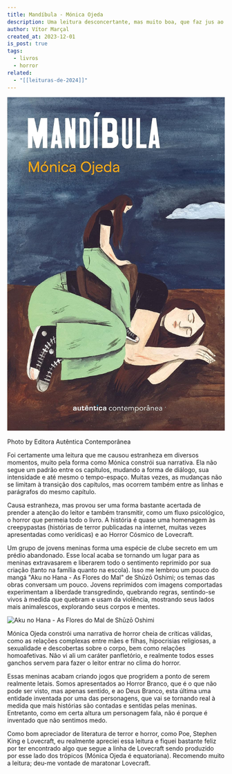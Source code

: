 ```yaml
---
title: Mandíbula - Mónica Ojeda
description: Uma leitura desconcertante, mas muito boa, que faz jus ao gênero do Horror. Aqui, o Horror Branco lembra muito o Horror Cósmico de Lovecraft.
author: Vítor Marçal
created_at: 2023-12-01
is_post: true
tags:
  - livros
  - horror
related:
  - "[[leituras-de-2024]]"
---
```


![Mandíbula - Mónica Ojeda](img/capa-do-livro-mandibula.jpg)

Photo by Editora Autêntica Contemporânea

Foi certamente uma leitura que me causou estranheza em diversos momentos, muito pela forma como Mónica constrói sua narrativa. Ela não segue um padrão entre os capítulos, mudando a forma de diálogo, sua intensidade e até mesmo o tempo-espaço. Muitas vezes, as mudanças não se limitam à transição dos capítulos, mas ocorrem também entre as linhas e parágrafos do mesmo capítulo.

Causa estranheza, mas provou ser uma forma bastante acertada de prender a atenção do leitor e também transmitir, como um fluxo psicológico, o horror que permeia todo o livro. A história é quase uma homenagem às creepypastas (histórias de terror publicadas na internet, muitas vezes apresentadas como verídicas) e ao Horror Cósmico de Lovecraft.

Um grupo de jovens meninas forma uma espécie de clube secreto em um prédio abandonado. Esse local acaba se tornando um lugar para as meninas extravasarem e liberarem todo o sentimento reprimido por sua criação (tanto na família quanto na escola). Isso me lembrou um pouco do mangá "Aku no Hana - As Flores do Mal" de Shūzō Oshimi; os temas das obras conversam um pouco. Jovens reprimidos com imagens comportadas experimentam a liberdade transgredindo, quebrando regras, sentindo-se vivos à medida que quebram e usam da violência, mostrando seus lados mais animalescos, explorando seus corpos e mentes.

![Aku no Hana - As Flores do Mal de Shūzō Oshimi](https://www.marcal.dev/content/images/2023/12/aku-no-hana-as-flores-do-mal.jpg)



Mónica Ojeda constrói uma narrativa de horror cheia de críticas válidas, como as relações complexas entre mães e filhas, hipocrisias religiosas, a sexualidade e descobertas sobre o corpo, bem como relações homoafetivas. Não vi ali um caráter panfletório, e realmente todos esses ganchos servem para fazer o leitor entrar no clima do horror.

Essas meninas acabam criando jogos que progridem a ponto de serem realmente letais. Somos apresentados ao Horror Branco, que é o que não pode ser visto, mas apenas sentido, e ao Deus Branco, esta última uma entidade inventada por uma das personagens, que vai se tornando real à medida que mais histórias são contadas e sentidas pelas meninas. Entretanto, como em certa altura um personagem fala, não é porque é inventado que não sentimos medo.

Como bom apreciador de literatura de terror e horror, como Poe, Stephen King e Lovecraft, eu realmente apreciei essa leitura e fiquei bastante feliz por ter encontrado algo que segue a linha de Lovecraft sendo produzido por esse lado dos trópicos (Mónica Ojeda é equatoriana). Recomendo muito a leitura; deu-me vontade de maratonar Lovecraft.